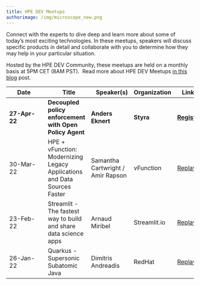 ```yaml
---
title: HPE DEV Meetups
authorimage: /img/microscope_new.png
---
```

Connect with the experts to dive deep and learn more about some of today’s most exciting technologies. In these meetups, speakers will discuss specific products in detail and collaborate with you to determine how they may help in your particular situation.

Hosted by the HPE DEV Community, these meetups are held on a monthly basis at 5PM CET (8AM PST).  Read more about HPE DEV Meetups [in this blog](https://developer.hpe.com/blog/new-for-2022-hpe-dev-meetups/) post.

| &nbsp;&nbsp;&nbsp;&nbsp;&nbsp;Date&nbsp;&nbsp;&nbsp;&nbsp;&nbsp;&nbsp;&nbsp; | &nbsp;&nbsp;&nbsp;Title                                                  | &nbsp;&nbsp;&nbsp;Speaker(s)      | Organization | &nbsp;&nbsp;&nbsp;Link&nbsp;&nbsp;&nbsp;&nbsp;&nbsp;                                                  |
| ---------------------------------------------------------------------------- | ------------------------------------------------------------------------ | --------------------------------- | ------------ | ----------------------------------------------------------------------------------------------------- |
| **27-Apr-22**                                                                | **Decoupled policy enforcement with Open Policy Agent**                  | **Anders Eknert**                 | **Styra**    | **[Register](https://hpe.zoom.us/webinar/register/4016457084795/WN_TDOiJjVuQbW7vfSs3WYJeA)**          |
| 30-Mar-22                                                                    | HPE + vFunction: Modernizing Legacy Applications and Data Sources Faster | Samantha Cartwright / Amir Rapson | vFunction    | [Replay](https://www.youtube.com/watch?v=UvcyIjzml7s&list=PLtS6YX0YOX4f5TyRI7jUdjm7D9H4laNlF&index=1) |
| 23-Feb-22                                                                    | Streamlit - The fastest way to build and share data science apps         | Arnaud Miribel                    | Streamlit.io | [Replay](https://youtu.be/sdgTYy3BJiM&list=PLtS6YX0YOX4f5TyRI7jUdjm7D9H4laNlF)                        |
| 26-Jan-22                                                                    | Quarkus - Supersonic Subatomic Java                                      | Dimitris Andreadis                | RedHat       | [Replay](https://www.youtube.com/watch?v=mY1z9OC0y54&list=PLtS6YX0YOX4f5TyRI7jUdjm7D9H4laNlF)         |
